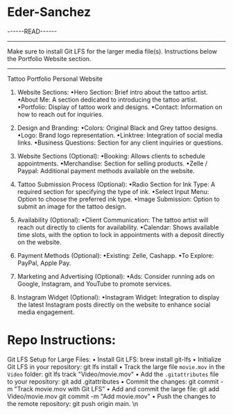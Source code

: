 # Eder-Sanchez

------READ------
***
Make sure to install Git LFS for the larger media file(s). Instructions below the Portfolio Website section.
***

Tattoo Portfolio Personal Website

1. Website Sections:
    •Hero Section: Brief intro about the tattoo artist.
    •About Me: A section dedicated to introducing the tattoo artist.
    •Portfolio: Display of tattoo work and designs.
    •Contact: Information on how to reach out for inquiries.

2. Design and Branding:
    •Colors: Original Black and Grey tattoo designs.
    •Logo: Brand logo representation.
    •Linktree: Integration of social media links.
    •Business Questions: Section for any client inquiries or questions.

3. Website Sections (Optional):
    •Booking: Allows clients to schedule appointments.
    •Merchandise: Section for selling products.
    •Zelle / Paypal: Additional payment methods available on the website.

4. Tattoo Submission Process (Optional):
    •Radio Section for Ink Type: A required section for specifying the type of ink.
    •Select Input Menu: Option to choose the preferred ink type.
    •Image Submission: Option to submit an image for the tattoo design.

5. Availability (Optional):
    •Client Communication: The tattoo artist will reach out directly to clients for availability.
    •Calendar: Shows available time slots, with the option to lock in appointments with a deposit directly on the website.

6. Payment Methods (Optional):
    •Existing: Zelle, Cashapp.
    •To Explore: PayPal, Apple Pay.

7. Marketing and Advertising (Optional):
    •Ads: Consider running ads on Google, Instagram, and YouTube to promote services.

8. Instagram Widget (Optional):
    •Instagram Widget: Integration to display the latest Instagram posts directly on the website to enhance social media engagement.

# Repo Instructions:

Git LFS Setup for Large Files:
    • Install Git LFS:
      brew install git-lfs
    • Initialize Git LFS in your repository:
      git lfs install
    • Track the large file `movie.mov` in the `Video` folder:
      git lfs track "Video/movie.mov"
    • Add the `.gitattributes` file to your repository:
      git add .gitattributes
    • Commit the changes:
      git commit -m "Track movie.mov with Git LFS"
    • Add and commit the large file:
      git add Video/movie.mov
      git commit -m "Add movie.mov"
    • Push the changes to the remote repository:
      git push origin main. \n
